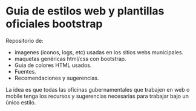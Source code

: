 # Guia de estilos web y plantillas oficiales bootstrap

Repositorio de:
 - imagenes (íconos, logs, etc) usadas en los sitios webs municipales.  
 - maquetas genéricas html/css con bootstrap. 
 - Guia de colores HTML usados. 
 - Fuentes.
 - Recomendaciones y sugerencias.

 La idea es que todas las oficinas gubernamentales que trabajen en web o mobile tenga los recursos y sugerencias necesarias para trabajar bajo un único estilo.  
   